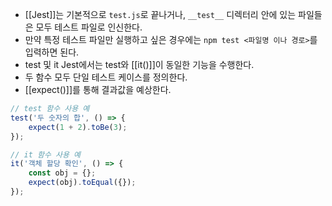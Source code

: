 - [[Jest]]는 기본적으로 `test.js`로 끝나거나, `__test__` 디렉터리 안에 있는 파일들은 모두 테스트 파일로 인신한다.
- 만약 특정 테스트 파일만 실행하고 싶은 경우에는 `npm test <파일명 이나 경로>`를 입력하면 된다.
- test 및 it Jest에서는 test와 [[it()]]이 동일한 기능을 수행한다. 
- 두 함수 모두 단일 테스트 케이스를 정의한다.
- [[expect()]]를 통해 결과값을 예상한다.

```jsx
// test 함수 사용 예
test('두 숫자의 합', () => {
	expect(1 + 2).toBe(3);
});

// it 함수 사용 예
it('객체 할당 확인', () => {
	const obj = {};
	expect(obj).toEqual({});
});
```


